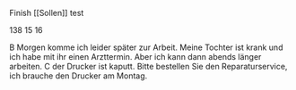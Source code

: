 Finish [[Sollen]]
test

138 15 16


B
Morgen komme ich leider später zur Arbeit. Meine Tochter ist krank und ich habe mit ihr einen Arzttermin. Aber ich kann dann abends länger arbeiten.
C
der Drucker ist kaputt. Bitte bestellen Sie den Reparaturservice, ich brauche den Drucker am Montag.